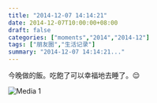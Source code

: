 ```yaml
---
title: "2014-12-07 14:14:21"
date: 2014-12-07T10:00:00+08:00
draft: false
categories: ["moments","2014","2014-12"]
tags: ["朋友圈","生活记录"]
summary: "2014-12-07 14:14:21..."
---
```


今晚做的飯。吃飽了可以幸福地去睡了。😌

![Media 1](/Moments/photos/2014-12-07/201412071414210.jpg)

